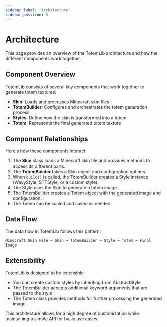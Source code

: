```yaml
---
sidebar_label: 'Architecture'
sidebar_position: 5
---
```


# Architecture

This page provides an overview of the TotemLib architecture and how the different components work together.

## Component Overview

TotemLib consists of several key components that work together to generate totem textures:

- **Skin**: Loads and processes Minecraft skin files
- **TotemBuilder**: Configures and orchestrates the totem generation process
- **Styles**: Define how the skin is transformed into a totem
- **Totem**: Represents the final generated totem texture

## Component Relationships

Here's how these components interact:

1. The **Skin** class loads a Minecraft skin file and provides methods to access its different parts.
2. The **TotemBuilder** takes a Skin object and configuration options.
3. When `build()` is called, the TotemBuilder creates a Style instance (WavyStyle, STTStyle, or a custom style).
4. The Style uses the Skin to generate a totem image.
5. The TotemBuilder creates a Totem object with the generated image and configuration.
6. The Totem can be scaled and saved as needed.

## Data Flow

The data flow in TotemLib follows this pattern:

```
Minecraft Skin File → Skin → TotemBuilder → Style → Totem → Final Image
```

## Extensibility

TotemLib is designed to be extensible:

- You can create custom styles by inheriting from AbstractStyle
- The TotemBuilder accepts additional keyword arguments that are passed to the style
- The Totem class provides methods for further processing the generated image

This architecture allows for a high degree of customization while maintaining a simple API for basic use cases.
